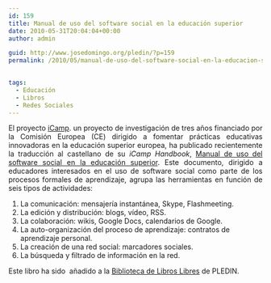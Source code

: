 ```yaml
---
id: 159
title: Manual de uso del software social en la educación superior
date: 2010-05-31T20:04:04+00:00
author: admin

guid: http://www.josedomingo.org/pledin/?p=159
permalink: /2010/05/manual-de-uso-del-software-social-en-la-educacion-superior/

  
tags:
  - Educación
  - Libros
  - Redes Sociales
---
```

<p style="text-align: justify;">
  El proyecto <a href="http://www.icamp.eu/">iCamp</a>. un proyecto de investigación de tres años financiado por la Comisión Europea (CE) dirigido a fomentar prácticas educativas innovadoras en la educación superior europea, ha publicado recientemente la traducción al castellano de su <em>iCamp Handbook</em>, <a href="https://www.coloriuris.net/contratos/171ef5ee01dd73945e78517e35637c08">Manual de uso del software social en la educación superior</a>. Este documento, dirigido a educadores interesados en el uso de software social como parte de los procesos formales de aprendizaje, agrupa las herramientas en función de seis tipos de actividades:
</p>

  1. La comunicación: mensajería instantánea, Skype, Flashmeeting.
  2. La edición y distribución: blogs, vídeo, RSS.
  3. La colaboración: wikis, Google Docs, calendarios de Google.
  4. La auto-organización del proceso de aprendizaje: contratos de aprendizaje personal.
  5. La creación de una red social: marcadores sociales.
  6. La búsqueda y filtrado de información en la red.

Este libro ha sido  añadido a la [Biblioteca de Libros Libres](http://www.josedomingo.org/web/mod/data/view.php?id=1670) de PLEDIN.

<!-- AddThis Advanced Settings generic via filter on the_content -->

<!-- AddThis Share Buttons generic via filter on the_content -->